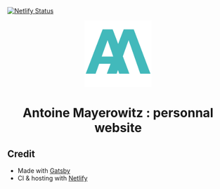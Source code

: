 [![Netlify Status](https://api.netlify.com/api/v1/badges/41a04567-9c65-4c24-bf64-843ffe1230b3/deploy-status)](https://app.netlify.com/sites/mayerowitz/deploys)


<p align="center">
  <img src="./src/images/favicon.svg" width="30%" >
</p>

<h1 align="center">
  Antoine Mayerowitz : personnal website
</h1>

## Credit
- Made with [Gatsby](https://www.gatsbyjs.org)
- CI & hosting with [Netlify](https://www.netlify.com/)
